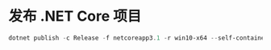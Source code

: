 # 发布 .NET Core 项目

```powershell
dotnet publish -c Release -f netcoreapp3.1 -r win10-x64 --self-contained true
```
